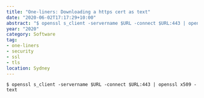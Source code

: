 ```yaml
---
title: "One-liners: Downloading a https cert as text"
date: "2020-06-02T17:17:29+10:00"
abstract: "$ openssl s_client -servername $URL -connect $URL:443 | openssl x509 -text"
year: "2020"
category: Software
tag:
- one-liners
- security
- ssl
- tls
location: Sydney
---
```

    $ openssl s_client -servername $URL -connect $URL:443 | openssl x509 -text

